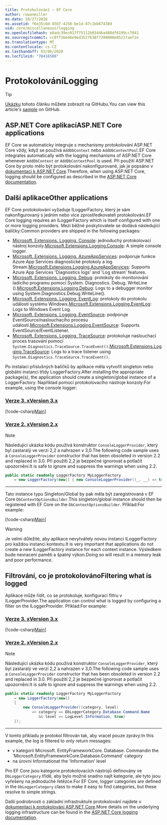 ```yaml
---
title: Protokolování – EF Core
author: rowanmiller
ms.date: 10/27/2016
ms.assetid: f6e35c6d-45b7-4258-be1d-87c1bb67438d
uid: core/miscellaneous/logging
ms.openlocfilehash: e8adc39ec01ff75112b03446a488df6199cc7041
ms.sourcegitcommit: cc0ff36e46e9ed3527638f7208000e8521faef2e
ms.translationtype: MT
ms.contentlocale: cs-CZ
ms.lasthandoff: 03/06/2020
ms.locfileid: "78416580"
---
```

# <a name="logging"></a><span data-ttu-id="eb10e-102">Protokolování</span><span class="sxs-lookup"><span data-stu-id="eb10e-102">Logging</span></span>

> [!TIP]  
> <span data-ttu-id="eb10e-103">[Ukázku](https://github.com/dotnet/EntityFramework.Docs/tree/master/samples/core/Miscellaneous/Logging) tohoto článku můžete zobrazit na GitHubu.</span><span class="sxs-lookup"><span data-stu-id="eb10e-103">You can view this article's [sample](https://github.com/dotnet/EntityFramework.Docs/tree/master/samples/core/Miscellaneous/Logging) on GitHub.</span></span>

## <a name="aspnet-core-applications"></a><span data-ttu-id="eb10e-104">ASP.NET Core aplikací</span><span class="sxs-lookup"><span data-stu-id="eb10e-104">ASP.NET Core applications</span></span>

<span data-ttu-id="eb10e-105">EF Core se automaticky integruje s mechanismy protokolování ASP.NET Core vždy, když se používá `AddDbContext` nebo `AddDbContextPool`.</span><span class="sxs-lookup"><span data-stu-id="eb10e-105">EF Core integrates automatically with the logging mechanisms of ASP.NET Core whenever `AddDbContext` or `AddDbContextPool` is used.</span></span> <span data-ttu-id="eb10e-106">Při použití ASP.NET Core by proto mělo být protokolování nakonfigurované, jak je popsáno v [dokumentaci k ASP.NET Core](https://docs.microsoft.com/aspnet/core/fundamentals/logging?tabs=aspnetcore2x).</span><span class="sxs-lookup"><span data-stu-id="eb10e-106">Therefore, when using ASP.NET Core, logging should be configured as described in the [ASP.NET Core documentation](https://docs.microsoft.com/aspnet/core/fundamentals/logging?tabs=aspnetcore2x).</span></span>

## <a name="other-applications"></a><span data-ttu-id="eb10e-107">Další aplikace</span><span class="sxs-lookup"><span data-stu-id="eb10e-107">Other applications</span></span>

<span data-ttu-id="eb10e-108">EF Core protokolování vyžaduje ILoggerFactory, který je sám nakonfigurovaný s jedním nebo více zprostředkovateli protokolování.</span><span class="sxs-lookup"><span data-stu-id="eb10e-108">EF Core logging requires an ILoggerFactory which is itself configured with one or more logging providers.</span></span> <span data-ttu-id="eb10e-109">Mezi běžné poskytovatele se dodává následující balíčky:</span><span class="sxs-lookup"><span data-stu-id="eb10e-109">Common providers are shipped in the following packages:</span></span>

* <span data-ttu-id="eb10e-110">[Microsoft. Extensions. Logging. Console](https://www.nuget.org/packages/Microsoft.Extensions.Logging.Console/): jednoduchý protokolovací nástroj konzoly.</span><span class="sxs-lookup"><span data-stu-id="eb10e-110">[Microsoft.Extensions.Logging.Console](https://www.nuget.org/packages/Microsoft.Extensions.Logging.Console/): A simple console logger.</span></span>
* <span data-ttu-id="eb10e-111">[Microsoft. Extensions. Logging. AzureAppServices](https://www.nuget.org/packages/Microsoft.Extensions.Logging.AzureAppServices/): podporuje funkce Azure App Services diagnostické protokoly a log Stream.</span><span class="sxs-lookup"><span data-stu-id="eb10e-111">[Microsoft.Extensions.Logging.AzureAppServices](https://www.nuget.org/packages/Microsoft.Extensions.Logging.AzureAppServices/): Supports Azure App Services 'Diagnostics logs' and 'Log stream' features.</span></span>
* <span data-ttu-id="eb10e-112">[Microsoft. Extensions. Logging. Debug](https://www.nuget.org/packages/Microsoft.Extensions.Logging.Debug/): protokoly do monitorování ladicího programu pomocí System. Diagnostics. Debug. WriteLine ().</span><span class="sxs-lookup"><span data-stu-id="eb10e-112">[Microsoft.Extensions.Logging.Debug](https://www.nuget.org/packages/Microsoft.Extensions.Logging.Debug/): Logs to a debugger monitor using System.Diagnostics.Debug.WriteLine().</span></span>
* <span data-ttu-id="eb10e-113">[Microsoft. Extensions. Logging. EventLog](https://www.nuget.org/packages/Microsoft.Extensions.Logging.EventLog/): protokoly do protokolu událostí systému Windows.</span><span class="sxs-lookup"><span data-stu-id="eb10e-113">[Microsoft.Extensions.Logging.EventLog](https://www.nuget.org/packages/Microsoft.Extensions.Logging.EventLog/): Logs to Windows Event Log.</span></span>
* <span data-ttu-id="eb10e-114">[Microsoft. Extensions. Logging. EventSource](https://www.nuget.org/packages/Microsoft.Extensions.Logging.EventSource/): podporuje EventSource/naslouchacího procesu událostí.</span><span class="sxs-lookup"><span data-stu-id="eb10e-114">[Microsoft.Extensions.Logging.EventSource](https://www.nuget.org/packages/Microsoft.Extensions.Logging.EventSource/): Supports EventSource/EventListener.</span></span>
* <span data-ttu-id="eb10e-115">[Microsoft. Extensions. Logging. TraceSource](https://www.nuget.org/packages/Microsoft.Extensions.Logging.TraceSource/): protokoluje naslouchací proces trasování pomocí `System.Diagnostics.TraceSource.TraceEvent()`.</span><span class="sxs-lookup"><span data-stu-id="eb10e-115">[Microsoft.Extensions.Logging.TraceSource](https://www.nuget.org/packages/Microsoft.Extensions.Logging.TraceSource/): Logs to a trace listener using `System.Diagnostics.TraceSource.TraceEvent()`.</span></span>

<span data-ttu-id="eb10e-116">Po instalaci příslušných balíčků by aplikace měla vytvořit singleton nebo globální instanci třídy LoggerFactory.</span><span class="sxs-lookup"><span data-stu-id="eb10e-116">After installing the appropriate package(s), the application should create a singleton/global instance of a LoggerFactory.</span></span> <span data-ttu-id="eb10e-117">Například pomocí protokolovacího nástroje konzoly:</span><span class="sxs-lookup"><span data-stu-id="eb10e-117">For example, using the console logger:</span></span>

### <a name="version-3x"></a>[<span data-ttu-id="eb10e-118">Verze 3. x</span><span class="sxs-lookup"><span data-stu-id="eb10e-118">Version 3.x</span></span>](#tab/v3)

[!code-csharp[Main](../../../samples/core/Miscellaneous/Logging/Logging/BloggingContext.cs#DefineLoggerFactory)]

### <a name="version-2x"></a>[<span data-ttu-id="eb10e-119">Verze 2. x</span><span class="sxs-lookup"><span data-stu-id="eb10e-119">Version 2.x</span></span>](#tab/v2)

> [!NOTE]
> <span data-ttu-id="eb10e-120">Následující ukázka kódu používá konstruktor `ConsoleLoggerProvider`, který byl zastaralý ve verzi 2,2 a nahrazen v 3,0.</span><span class="sxs-lookup"><span data-stu-id="eb10e-120">The following code sample uses a `ConsoleLoggerProvider` constructor that has been obsoleted in version 2.2 and replaced in 3.0.</span></span> <span data-ttu-id="eb10e-121">Při použití 2,2 je bezpečné ignorovat a potlačit upozornění.</span><span class="sxs-lookup"><span data-stu-id="eb10e-121">It is safe to ignore and suppress the warnings when using 2.2.</span></span>

``` csharp
public static readonly LoggerFactory MyLoggerFactory
    = new LoggerFactory(new[] { new ConsoleLoggerProvider((_, __) => true, true) });
```

***

<span data-ttu-id="eb10e-122">Tato instance typu Singleton/Global by pak měla být zaregistrovaná v EF Core `DbContextOptionsBuilder`.</span><span class="sxs-lookup"><span data-stu-id="eb10e-122">This singleton/global instance should then be registered with EF Core on the `DbContextOptionsBuilder`.</span></span> <span data-ttu-id="eb10e-123">Příklad:</span><span class="sxs-lookup"><span data-stu-id="eb10e-123">For example:</span></span>

[!code-csharp[Main](../../../samples/core/Miscellaneous/Logging/Logging/BloggingContext.cs#RegisterLoggerFactory)]

> [!WARNING]
> <span data-ttu-id="eb10e-124">Je velmi důležité, aby aplikace nevytvářely novou instanci ILoggerFactory pro každou instanci kontextu.</span><span class="sxs-lookup"><span data-stu-id="eb10e-124">It is very important that applications do not create a new ILoggerFactory instance for each context instance.</span></span> <span data-ttu-id="eb10e-125">Výsledkem bude nevracení paměti a špatný výkon.</span><span class="sxs-lookup"><span data-stu-id="eb10e-125">Doing so will result in a memory leak and poor performance.</span></span>

## <a name="filtering-what-is-logged"></a><span data-ttu-id="eb10e-126">Filtrování, co je protokolováno</span><span class="sxs-lookup"><span data-stu-id="eb10e-126">Filtering what is logged</span></span>

<span data-ttu-id="eb10e-127">Aplikace může řídit, co se protokoluje, konfigurací filtru v ILoggerProvider.</span><span class="sxs-lookup"><span data-stu-id="eb10e-127">The application can control what is logged by configuring a filter on the ILoggerProvider.</span></span> <span data-ttu-id="eb10e-128">Příklad:</span><span class="sxs-lookup"><span data-stu-id="eb10e-128">For example:</span></span>

### <a name="version-3x"></a>[<span data-ttu-id="eb10e-129">Verze 3. x</span><span class="sxs-lookup"><span data-stu-id="eb10e-129">Version 3.x</span></span>](#tab/v3)

[!code-csharp[Main](../../../samples/core/Miscellaneous/Logging/Logging/BloggingContextWithFiltering.cs#DefineLoggerFactory)]

### <a name="version-2x"></a>[<span data-ttu-id="eb10e-130">Verze 2. x</span><span class="sxs-lookup"><span data-stu-id="eb10e-130">Version 2.x</span></span>](#tab/v2)

> [!NOTE]
> <span data-ttu-id="eb10e-131">Následující ukázka kódu používá konstruktor `ConsoleLoggerProvider`, který byl zastaralý ve verzi 2,2 a nahrazen v 3,0.</span><span class="sxs-lookup"><span data-stu-id="eb10e-131">The following code sample uses a `ConsoleLoggerProvider` constructor that has been obsoleted in version 2.2 and replaced in 3.0.</span></span> <span data-ttu-id="eb10e-132">Při použití 2,2 je bezpečné ignorovat a potlačit upozornění.</span><span class="sxs-lookup"><span data-stu-id="eb10e-132">It is safe to ignore and suppress the warnings when using 2.2.</span></span>

``` csharp
public static readonly LoggerFactory MyLoggerFactory
    = new LoggerFactory(new[]
    {
        new ConsoleLoggerProvider((category, level)
            => category == DbLoggerCategory.Database.Command.Name
               && level == LogLevel.Information, true)
    });
```

***

<span data-ttu-id="eb10e-133">V tomto příkladu je protokol filtrován tak, aby vracel pouze zprávy:</span><span class="sxs-lookup"><span data-stu-id="eb10e-133">In this example, the log is filtered to only return messages:</span></span>

* <span data-ttu-id="eb10e-134">v kategorii Microsoft. EntityFrameworkCore. Database. Command</span><span class="sxs-lookup"><span data-stu-id="eb10e-134">in the 'Microsoft.EntityFrameworkCore.Database.Command' category</span></span>
* <span data-ttu-id="eb10e-135">na úrovni Information</span><span class="sxs-lookup"><span data-stu-id="eb10e-135">at the 'Information' level</span></span>

<span data-ttu-id="eb10e-136">Pro EF Core jsou kategorie protokolovacích nástrojů definovány ve `DbLoggerCategory` třídě, aby bylo možné snadno najít kategorie, ale tyto jsou vyřešeny na jednoduché řetězce.</span><span class="sxs-lookup"><span data-stu-id="eb10e-136">For EF Core, logger categories are defined in the `DbLoggerCategory` class to make it easy to find categories, but these resolve to simple strings.</span></span>

<span data-ttu-id="eb10e-137">Další podrobnosti o základní infrastruktuře protokolování najdete v [dokumentaci k protokolování ASP.NET Core](https://docs.microsoft.com/aspnet/core/fundamentals/logging?tabs=aspnetcore2x).</span><span class="sxs-lookup"><span data-stu-id="eb10e-137">More details on the underlying logging infrastructure can be found in the [ASP.NET Core logging documentation](https://docs.microsoft.com/aspnet/core/fundamentals/logging?tabs=aspnetcore2x).</span></span>
